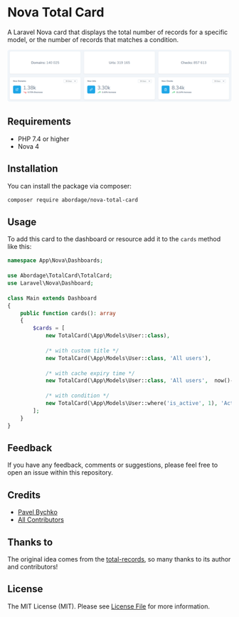 # Nova Total Card

A Laravel Nova card that displays the total number of records for a specific model, or the number of records that matches a condition.

<p style="text-align: center;" align="center">

<img alt="Laravel Last-Modified" src="https://github.com/abordage/nova-total-card/blob/master/docs/images/abordage-nova-total-card-screenshot.png?raw=true">

</p>

[//]: # ()
[//]: # ()
[//]: # (<p style="text-align: center;" align="center">)

[//]: # ()
[//]: # (<a href="https://packagist.org/packages/abordage/nova-total-card" title="Packagist version">)

[//]: # (    <img alt="Packagist Version" src="https://img.shields.io/packagist/v/abordage/nova-total-card">)

[//]: # (</a>)

[//]: # ()
[//]: # (<a href="https://github.com/abordage/nova-total-card/actions/workflows/tests.yml" title="GitHub Tests Status">)

[//]: # (    <img alt="GitHub Tests Status" src="https://img.shields.io/github/workflow/status/abordage/nova-total-card/Tests?label=tests">)

[//]: # (</a>)

[//]: # ()
[//]: # (<a href="https://github.com/abordage/nova-total-card/actions/workflows/php-cs-fixer.yml" title="GitHub Code Style Status">)

[//]: # (    <img alt="GitHub Code Style Status" src="https://img.shields.io/github/workflow/status/abordage/nova-total-card/PHP%20CS%20Fixer?label=code%20style">)

[//]: # (</a>)

[//]: # ()
[//]: # (<a href="https://www.php.net/" title="PHP version">)

[//]: # (    <img alt="PHP Version Support" src="https://img.shields.io/packagist/php-v/abordage/nova-total-card">)

[//]: # (</a>)

[//]: # ()
[//]: # (<a href="https://github.com/abordage/nova-total-card/blob/master/LICENSE.md" title="License">)

[//]: # (    <img alt="License" src="https://img.shields.io/github/license/abordage/nova-total-card">)

[//]: # (</a>)

[//]: # ()
[//]: # (</p>)

## Requirements
- PHP 7.4 or higher
- Nova 4

## Installation

You can install the package via composer:

```bash
composer require abordage/nova-total-card
```

## Usage

To add this card to the dashboard or resource add it to the `cards` method like this:

```php
namespace App\Nova\Dashboards;

use Abordage\TotalCard\TotalCard;
use Laravel\Nova\Dashboard;

class Main extends Dashboard
{
    public function cards(): array
    {
        $cards = [
            new TotalCard(\App\Models\User::class),
            
            /* with custom title */
            new TotalCard(\App\Models\User::class, 'All users'),
            
            /* with cache expiry time */
            new TotalCard(\App\Models\User::class, 'All users',  now()->addHour()),
            
            /* with condition */
            new TotalCard(\App\Models\User::where('is_active', 1), 'Active users'),
        ];
    }
}
```

## Feedback
If you have any feedback, comments or suggestions, please feel free to open an issue within this repository.

## Credits

- [Pavel Bychko](https://github.com/abordage)
- [All Contributors](../../contributors)

## Thanks to
The original idea comes from the [total-records](https://github.com/techouse/total-records), so many thanks to its author and contributors!

## License

The MIT License (MIT). Please see [License File](LICENSE.md) for more information.
